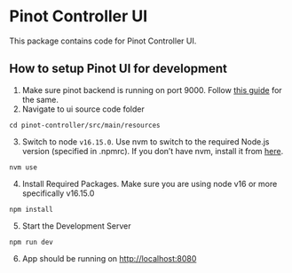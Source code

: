 <!--

    Licensed to the Apache Software Foundation (ASF) under one
    or more contributor license agreements.  See the NOTICE file
    distributed with this work for additional information
    regarding copyright ownership.  The ASF licenses this file
    to you under the Apache License, Version 2.0 (the
    "License"); you may not use this file except in compliance
    with the License.  You may obtain a copy of the License at

      http://www.apache.org/licenses/LICENSE-2.0

    Unless required by applicable law or agreed to in writing,
    software distributed under the License is distributed on an
    "AS IS" BASIS, WITHOUT WARRANTIES OR CONDITIONS OF ANY
    KIND, either express or implied.  See the License for the
    specific language governing permissions and limitations
    under the License.

-->

# Pinot Controller UI
This package contains code for Pinot Controller UI.

## How to setup Pinot UI for development 

1. Make sure pinot backend is running on port 9000. Follow [this guide](https://github.com/apache/pinot?tab=readme-ov-file#building-pinot) for the same.
2. Navigate to ui source code folder 
```shell
cd pinot-controller/src/main/resources
```
3. Switch to node `v16.15.0`.
Use nvm to switch to the required Node.js version (specified in .npmrc). If you don’t have nvm, install it from [here](https://github.com/nvm-sh/nvm).
```shell
nvm use
```
4. Install Required Packages. Make sure you are using node v16 or more specifically v16.15.0
```shell
npm install 
```
5. Start the Development Server
```shell
npm run dev
```

6. App should be running on [http://localhost:8080](http://localhost:8080)
